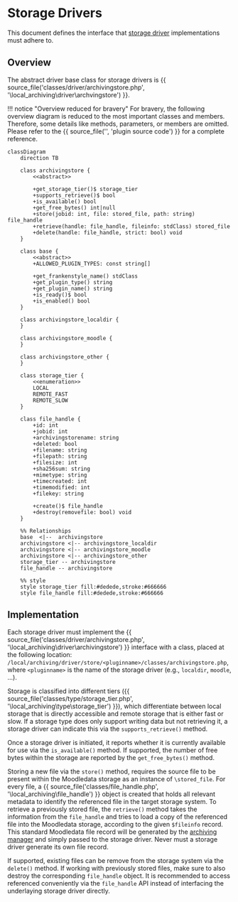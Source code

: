 # Storage Drivers

This document defines the interface that [storage driver](../../components/storage-drivers.md) implementations must adhere
to.


## Overview

The abstract driver base class for storage drivers is {{ source_file('classes/driver/archivingstore.php',
'\\local_archiving\\driver\\archvingstore') }}.

!!! notice "Overview reduced for bravery"
    For bravery, the following overview diagram is reduced to the most important classes and members. Therefore, some
    details like methods, parameters, or members are omitted. Please refer to the {{ source_file('', 'plugin source code') }}
    for a complete reference.

```mermaid
classDiagram
    direction TB

    class archivingstore {
        <<abstract>>
        
        +get_storage_tier()$ storage_tier
        +supports_retrieve()$ bool
        +is_available() bool
        +get_free_bytes() int|null
        +store(jobid: int, file: stored_file, path: string) file_handle
        +retrieve(handle: file_handle, fileinfo: stdClass) stored_file
        +delete(handle: file_handle, strict: bool) void
    }
    
    class base {
        <<abstract>>
        +ALLOWED_PLUGIN_TYPES: const string[]
            
        +get_frankenstyle_name() stdClass
        +get_plugin_type() string
        +get_plugin_name() string
        +is_ready()$ bool
        +is_enabled() bool
    }
    
    class archivingstore_localdir {
    }

    class archivingstore_moodle {
    }

    class archivingstore_other {
    }
    
    class storage_tier {
        <<enumeration>>
        LOCAL
        REMOTE_FAST
        REMOTE_SLOW
    }
    
    class file_handle {
        +id: int
        +jobid: int
        +archivingstorename: string 
        +deleted: bool
        +filename: string
        +filepath: string
        +filesize: int
        +sha256sum: string
        +mimetype: string
        +timecreated: int
        +timemodified: int
        +filekey: string
        
        +create()$ file_handle
        +destroy(removefile: bool) void
    }

    %% Relationships
    base  <|--  archivingstore
    archivingstore <|-- archivingstore_localdir
    archivingstore <|-- archivingstore_moodle
    archivingstore <|-- archivingstore_other
    storage_tier -- archivingstore
    file_handle -- archivingstore
    
    %% style
    style storage_tier fill:#dedede,stroke:#666666
    style file_handle fill:#dedede,stroke:#666666
```


## Implementation

Each storage driver must implement the {{ source_file('classes/driver/archivingstore.php',
'\\local_archiving\\driver\\archivingstore') }} interface with a class, placed at the following location:
`/local/archiving/driver/store/<pluginname>/classes/archivingstore.php`, where `<pluginname>` is the name of the storage
driver (e.g., `localdir`, `moodle`, ...).

Storage is classified into different tiers ({{ source_file('classes/type/storage_tier.php', '\\local_archiving\\type\\storage_tier') }}),
which differentiate between local storage that is directly accessible and remote storage that is either fast or slow. If
a storage type does only support writing data but not retrieving it, a storage driver can indicate this via the
`supports_retrieve()` method.

Once a storage driver is initiated, it reports whether it is currently available for use via the `is_available()` method.
If supported, the number of free bytes within the storage are reported by the `get_free_bytes()` method.

Storing a new file via the `store()` method, requires the source file to be present within the Moodledata storage as an
instance of `\stored_file`. For every file, a {{ source_file('classes/file_handle.php', '\\local_archiving\\file_handle') }}
object is created that holds all relevant metadata to identify the referenced file in the target storage system. To
retrieve a previously stored file, the `retrieve()` method takes the information from the `file_handle` and tries to
load a copy of the referenced file into the Moodledata storage, according to the given `$fileinfo` record. This standard
Moodledata file record will be generated by the [archiving manager](../components/archiving-manager.md) and simply passed
to the storage driver. Never must a storage driver generate its own file record. 

If supported, existing files can be remove from the storage system via the `delete()` method. If working with previously
stored files, make sure to also destroy the corresponding `file_handle` object. It is recommended to access referenced
conveniently via the `file_handle` API instead of interfacing the underlaying storage driver directly.
